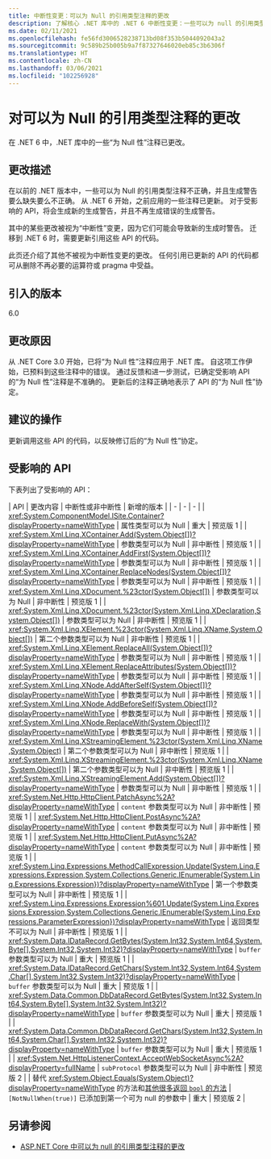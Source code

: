 ```yaml
---
title: 中断性变更：可以为 Null 的引用类型注释的更改
description: 了解核心 .NET 库中的 .NET 6 中断性变更：一些可以为 null 的引用类型注释已更改。
ms.date: 02/11/2021
ms.openlocfilehash: fe56fd3006528238713bd08f353b5044092043a2
ms.sourcegitcommit: 9c589b25b005b9a7f87327646020eb85c3b6306f
ms.translationtype: HT
ms.contentlocale: zh-CN
ms.lasthandoff: 03/06/2021
ms.locfileid: "102256928"
---
```

# <a name="changes-to-nullable-reference-type-annotations"></a>对可以为 Null 的引用类型注释的更改

在 .NET 6 中，.NET 库中的一些“为 Null 性”注释已更改。

## <a name="change-description"></a>更改描述

在以前的 .NET 版本中，一些可以为 Null 的引用类型注释不正确，并且生成警告要么缺失要么不正确。 从 .NET 6 开始，之前应用的一些注释已更新。 对于受影响的 API，将会生成新的生成警告，并且不再生成错误的生成警告。

其中的某些更改被视为“中断性”变更，因为它们可能会导致新的生成时警告。 迁移到 .NET 6 时，需要更新引用这些 API 的代码。

此页还介绍了其他不被视为中断性变更的更改。 任何引用已更新的 API 的代码都可从删除不再必要的运算符或 pragma 中受益。

## <a name="version-introduced"></a>引入的版本

6.0

## <a name="reason-for-change"></a>更改原因

从 .NET Core 3.0 开始，已将“为 Null 性”注释应用于 .NET 库。 自这项工作伊始，已预料到这些注释中的错误。 通过反馈和进一步测试，已确定受影响 API 的“为 Null 性”注释是不准确的。 更新后的注释正确地表示了 API 的“为 Null 性”协定。

## <a name="recommended-action"></a>建议的操作

更新调用这些 API 的代码，以反映修订后的“为 Null 性”协定。

## <a name="affected-apis"></a>受影响的 API

下表列出了受影响的 API：

| API | 更改内容 | 中断性或非中断性 | 新增的版本 |
| - | - | - |
| <xref:System.ComponentModel.ISite.Container?displayProperty=nameWithType> | 属性类型可以为 Null | 重大 | 预览版 1 |
| <xref:System.Xml.Linq.XContainer.Add(System.Object[])?displayProperty=nameWithType> | 参数类型可以为 Null | 非中断性 | 预览版 1 |
| <xref:System.Xml.Linq.XContainer.AddFirst(System.Object[])?displayProperty=nameWithType> | 参数类型可以为 Null | 非中断性 | 预览版 1 |
| <xref:System.Xml.Linq.XContainer.ReplaceNodes(System.Object[])?displayProperty=nameWithType> | 参数类型可以为 Null | 非中断性 | 预览版 1 |
| <xref:System.Xml.Linq.XDocument.%23ctor(System.Object[])> | 参数类型可以为 Null | 非中断性 | 预览版 1 |
| <xref:System.Xml.Linq.XDocument.%23ctor(System.Xml.Linq.XDeclaration,System.Object[])> | 参数类型可以为 Null | 非中断性 | 预览版 1 |
| <xref:System.Xml.Linq.XElement.%23ctor(System.Xml.Linq.XName,System.Object[])> | 第二个参数类型可以为 Null | 非中断性 | 预览版 1 |
| <xref:System.Xml.Linq.XElement.ReplaceAll(System.Object[])?displayProperty=nameWithType> | 参数类型可以为 Null | 非中断性 | 预览版 1 |
| <xref:System.Xml.Linq.XElement.ReplaceAttributes(System.Object[])?displayProperty=nameWithType> | 参数类型可以为 Null | 非中断性 | 预览版 1 |
| <xref:System.Xml.Linq.XNode.AddAfterSelf(System.Object[])?displayProperty=nameWithType> | 参数类型可以为 Null | 非中断性 | 预览版 1 |
| <xref:System.Xml.Linq.XNode.AddBeforeSelf(System.Object[])?displayProperty=nameWithType> | 参数类型可以为 Null | 非中断性 | 预览版 1 |
| <xref:System.Xml.Linq.XNode.ReplaceWith(System.Object[])?displayProperty=nameWithType> | 参数类型可以为 Null | 非中断性 | 预览版 1 |
| <xref:System.Xml.Linq.XStreamingElement.%23ctor(System.Xml.Linq.XName,System.Object)> | 第二个参数类型可以为 Null | 非中断性 | 预览版 1 |
| <xref:System.Xml.Linq.XStreamingElement.%23ctor(System.Xml.Linq.XName,System.Object[])> | 第二个参数类型可以为 Null | 非中断性 | 预览版 1 |
| <xref:System.Xml.Linq.XStreamingElement.Add(System.Object[])?displayProperty=nameWithType> | 参数类型可以为 Null | 非中断性 | 预览版 1 |
| <xref:System.Net.Http.HttpClient.PatchAsync%2A?displayProperty=nameWithType> | `content` 参数类型可以为 Null | 非中断性 | 预览版 1 |
| <xref:System.Net.Http.HttpClient.PostAsync%2A?displayProperty=nameWithType> | `content` 参数类型可以为 Null  | 非中断性 | 预览版 1 |
| <xref:System.Net.Http.HttpClient.PutAsync%2A?displayProperty=nameWithType> | `content` 参数类型可以为 Null  | 非中断性 | 预览版 1 |
| <xref:System.Linq.Expressions.MethodCallExpression.Update(System.Linq.Expressions.Expression,System.Collections.Generic.IEnumerable{System.Linq.Expressions.Expression})?displayProperty=nameWithType> | 第一个参数类型可以为 Null | 非中断性 | 预览版 1 |
| <xref:System.Linq.Expressions.Expression%601.Update(System.Linq.Expressions.Expression,System.Collections.Generic.IEnumerable{System.Linq.Expressions.ParameterExpression})?displayProperty=nameWithType> | 返回类型不可以为 Null | 非中断性 | 预览版 1 |
| <xref:System.Data.IDataRecord.GetBytes(System.Int32,System.Int64,System.Byte[],System.Int32,System.Int32)?displayProperty=nameWithType> | `buffer` 参数类型可以为 Null | 重大 | 预览版 1 |
| <xref:System.Data.IDataRecord.GetChars(System.Int32,System.Int64,System.Char[],System.Int32,System.Int32)?displayProperty=nameWithType> | `buffer` 参数类型可以为 Null | 重大 | 预览版 1 |
| <xref:System.Data.Common.DbDataRecord.GetBytes(System.Int32,System.Int64,System.Byte[],System.Int32,System.Int32)?displayProperty=nameWithType> | `buffer` 参数类型可以为 Null | 重大 | 预览版 1 |
| <xref:System.Data.Common.DbDataRecord.GetChars(System.Int32,System.Int64,System.Char[],System.Int32,System.Int32)?displayProperty=nameWithType> | `buffer` 参数类型可以为 Null | 重大 | 预览版 1 |
| <xref:System.Net.HttpListenerContext.AcceptWebSocketAsync%2A?displayProperty=fullName> | `subProtocol` 参数类型可以为 Null | 非中断性 | 预览版 2 |
| 替代 <xref:System.Object.Equals(System.Object)?displayProperty=nameWithType> 的方法和[其他很多返回 `bool` 的方法](https://github.com/dotnet/runtime/pull/47598/files) | `[NotNullWhen(true)]` 已添加到第一个可为 null 的参数中 | 重大 | 预览版 2 |

## <a name="see-also"></a>另请参阅

- [ASP.NET Core 中可以为 null 的引用类型注释的更改](../../aspnet-core/6.0/nullable-reference-type-annotations-changed.md)

<!--

### Category

Core .NET libraries

### Affected APIs

- `P:System.ComponentModel.ISite.Container`
- `M:System.Xml.Linq.XContainer.Add(System.Object[])`
- `M:System.Xml.Linq.XContainer.AddFirst(System.Object[])`
- `M:System.Xml.Linq.XContainer.ReplaceNodes(System.Object[])`
- `M:System.Xml.Linq.XDocument.#ctor(System.Object[])`
- `M:System.Xml.Linq.XDocument.#ctor(System.Xml.Linq.XDeclaration,System.Object[])`
- `M:System.Xml.Linq.XElement.#ctor(System.Xml.Linq.XName,System.Object[])`
- `M:System.Xml.Linq.XElement.ReplaceAll(System.Object[])`
- `M:System.Xml.Linq.XElement.ReplaceAttributes(System.Object[])`
- `M:System.Xml.Linq.XNode.AddAfterSelf(System.Object[])`
- `M:System.Xml.Linq.XNode.AddBeforeSelf(System.Object[])`
- `M:System.Xml.Linq.XNode.ReplaceWith(System.Object[])`
- `M:System.Xml.Linq.XStreamingElement.#ctor(System.Xml.Linq.XName,System.Object)`
- `M:System.Xml.Linq.XStreamingElement.#ctor(System.Xml.Linq.XName,System.Object[])`
- `M:System.Xml.Linq.XStreamingElement.Add(System.Object[])`
- `O:System.Net.Http.HttpClient.PatchAsync`
- `O:System.Net.Http.HttpClient.PostAsync`
- `O:System.Net.Http.HttpClient.PutAsync`
- `M:System.Linq.Expressions.MethodCallExpression.Update(System.Linq.Expressions.Expression,System.Collections.Generic.IEnumerable{System.Linq.Expressions.Expression})`
- `M:System.Linq.Expressions.Expression%601.Update(System.Linq.Expressions.Expression,System.Collections.Generic.IEnumerable{System.Linq.Expressions.ParameterExpression})`
- `M:System.Data.IDataRecord.GetBytes(System.Int32,System.Int64,System.Byte[],System.Int32,System.Int32)`
- `M:System.Data.IDataRecord.GetChars(System.Int32,System.Int64,System.Char[],System.Int32,System.Int32)`
- `M:System.Data.Common.DbDataRecord.GetBytes(System.Int32,System.Int64,System.Byte[],System.Int32,System.Int32)`
- `M:System.Data.Common.DbDataRecord.GetChars(System.Int32,System.Int64,System.Char[],System.Int32,System.Int32)`

-->
